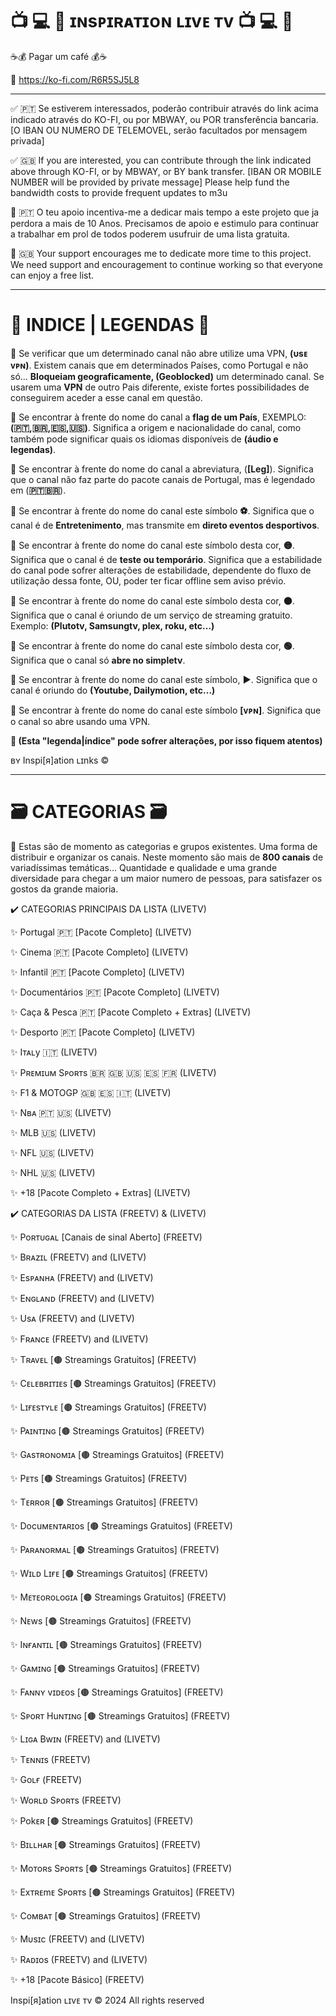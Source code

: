 
# 📺 💻 📱 ɪɴsᴘɪʀᴀᴛɪᴏɴ ʟɪvᴇ ᴛv 📺 💻 📱 

☕💰 Pagar um café 💰☕

🔗 https://ko-fi.com/R6R5SJ5L8

---

✅ 🇵🇹 Se estiverem interessados, poderão contribuir através do link acima indicado através do KO-FI, ou por MBWAY, ou POR transferência bancaria.
[O IBAN OU NUMERO DE TELEMOVEL, serão facultados por mensagem privada]

✅ 🇬🇧 If you are interested, you can contribute through the link indicated above through KO-FI, or by MBWAY, or BY bank transfer.
[IBAN OR MOBILE NUMBER will be provided by private message]
Please help fund the bandwidth costs to provide frequent updates to m3u

📌 🇵🇹 O teu apoio incentiva-me a dedicar mais tempo a este projeto que ja perdora a mais de 10 Anos. Precisamos de apoio e estimulo para continuar a trabalhar em prol de todos poderem usufruir de uma lista gratuita.

📌 🇬🇧 Your support encourages me to dedicate more time to this project. We need support and encouragement to continue working so that everyone can enjoy a free list.

---

# 📝 INDICE | LEGENDAS 📝 


📌 Se verificar que um determinado canal não abre utilize uma VPN, <b>(υsᴇ ᴠᴘɴ)</b>. Existem canais que em determinados Países, como Portugal e não só... <b>Bloqueiam geograficamente, (Geoblocked)</b> um determinado canal. Se usarem uma <b>VPN</b> de outro Pais diferente, existe fortes possibilidades de conseguirem aceder a esse canal em questão.

📌 Se encontrar à frente do nome do canal a <b>flag de um País</b>, EXEMPLO: <b>(🇵🇹,🇧🇷,🇪🇸,🇺🇸)</b>. Significa a origem e nacionalidade do canal, como também pode significar quais os idiomas  disponíveis de <b>(áudio e legendas)</b>.

📌 Se encontrar à frente do nome do canal a abreviatura, (<b>[Leg]</b>). Significa que o canal não faz parte do pacote canais de Portugal, mas é legendado em (<b>🇵🇹🇧🇷</b>).

📌 Se encontrar à frente do nome do canal este símbolo <b>⚽️</b>. Significa que o canal é de <b>Entretenimento</b>, mas transmite em <b>direto eventos desportivos</b>.

📌 Se encontrar à frente do nome do canal este símbolo desta cor, <b>🟡</b>. Significa que o canal é de <b>teste ou temporário</b>. Significa que a estabilidade do canal pode sofrer alterações de estabilidade, dependente do fluxo de utilização dessa fonte, OU, poder ter ficar offline sem aviso prévio.

📌 Se encontrar à frente do nome do canal este símbolo desta cor, <b>🟤</b>. Significa que o canal é oriundo de um serviço de streaming gratuito. Exemplo: <b>(Plutotv, Samsungtv, plex, roku, etc...)</b>

📌 Se encontrar à frente do nome do canal este símbolo desta cor, <b>🟢</b>. Significa que o canal só <b>abre no simpletv</b>.

📌 Se encontrar à frente do nome do canal este símbolo, <b>▶️</b>. Significa que o canal é oriundo do <b>(Youtube, Dailymotion, etc...)</b>

📌 Se encontrar à frente do nome do canal este símbolo <b>[ᴠᴘɴ]</b>. Significa que o canal so abre usando uma VPN.


<b>📢 (Esta "legenda|índice" pode sofrer alterações, por isso fiquem atentos)</b>

ʙʏ Inspi[я]ation ʟɪnks ©

---

# 🗃️ CATEGORIAS 🗃️ 

📢 Estas são de momento as categorias e grupos existentes. Uma forma de distribuir e organizar os canais. Neste momento são mais de <b>800 canais</b> de variadíssimas temáticas... Quantidade e qualidade e uma grande diversidade para chegar a um maior numero de pessoas, para satisfazer os gostos da grande maioria.


✔️ CATEGORIAS PRINCIPAIS DA LISTA (LIVETV)


✨ Portugal 🇵🇹 [Pacote Completo] (LIVETV)

✨ Cinema 🇵🇹 [Pacote Completo] (LIVETV)

✨ Infantil 🇵🇹 [Pacote Completo] (LIVETV)

✨ Documentários 🇵🇹 [Pacote Completo] (LIVETV)

✨ Caça & Pesca 🇵🇹 [Pacote Completo + Extras] (LIVETV)

✨ Desporto 🇵🇹 [Pacote Completo] (LIVETV)

✨ Iᴛᴀʟy 🇮🇹 (LIVETV)

✨ Pʀᴇᴍɪuᴍ Sᴘoʀᴛs 🇧🇷 🇬🇧 🇺🇸 🇪🇸 🇫🇷 (LIVETV)

✨ F1 & MOTOGP 🇬🇧 🇪🇸 🇮🇹 (LIVETV)

✨ Nʙᴀ 🇵🇹 🇺🇸 (LIVETV)

✨ MLB 🇺🇸 (LIVETV)

✨ NFL 🇺🇸 (LIVETV)

✨ NHL 🇺🇸 (LIVETV)

✨ +18 [Pacote Completo + Extras] (LIVETV)


✔️ CATEGORIAS DA LISTA (FREETV) & (LIVETV)


✨ Poʀᴛᴜɢᴀʟ [Canais de sinal Aberto] (FREETV)

✨ Bʀᴀzɪʟ (FREETV) and (LIVETV)

✨ Esᴘᴀɴʜᴀ (FREETV) and (LIVETV)

✨ Eɴɢʟᴀɴᴅ (FREETV) and (LIVETV)

✨ Usᴀ (FREETV) and (LIVETV)

✨ Fʀᴀɴcᴇ (FREETV) and (LIVETV)

✨ Tʀᴀvᴇʟ [🟤 Streamings Gratuitos] (FREETV)

✨ Cᴇʟᴇʙʀɪᴛɪᴇs [🟤 Streamings Gratuitos] (FREETV)

✨ Lɪғᴇsᴛʏʟᴇ [🟤 Streamings Gratuitos] (FREETV)

✨ Pᴀɪɴᴛɪɴɢ [🟤 Streamings Gratuitos] (FREETV)

✨ Gᴀsᴛʀᴏɴoᴍɪᴀ [🟤 Streamings Gratuitos] (FREETV)

✨ Pᴇᴛs [🟤 Streamings Gratuitos] (FREETV)

✨ Tᴇʀʀoʀ [🟤 Streamings Gratuitos] (FREETV)

✨ Docuᴍᴇɴᴛᴀʀɪos [🟤 Streamings Gratuitos] (FREETV)

✨ Pᴀʀᴀɴoʀᴍᴀʟ [🟤 Streamings Gratuitos] (FREETV)

✨ Wɪʟᴅ Lɪғᴇ [🟤 Streamings Gratuitos] (FREETV)

✨ Mᴇᴛᴇoʀoʟoɢɪᴀ [🟤 Streamings Gratuitos] (FREETV)

✨ Nᴇws [🟤 Streamings Gratuitos] (FREETV)

✨ Iɴғᴀɴᴛɪʟ [🟤 Streamings Gratuitos] (FREETV) 

✨ Gᴀᴍɪɴɢ [🟤 Streamings Gratuitos] (FREETV)

✨ Fᴀɴɴʏ vɪᴅᴇos [🟤 Streamings Gratuitos] (FREETV)

✨ Sᴘoʀᴛ Huɴᴛɪɴɢ [🟤 Streamings Gratuitos] (FREETV)

✨ Lɪɢᴀ Bwɪɴ (FREETV) and (LIVETV)

✨ Tᴇɴɴɪs (FREETV)

✨ Goʟғ (FREETV)

✨ Woʀʟᴅ Sᴘoʀᴛs (FREETV)

✨ Pokᴇʀ [🟤 Streamings Gratuitos] (FREETV)

✨ Bɪʟʟнᴀʀ [🟤 Streamings Gratuitos] (FREETV)

✨ Moᴛoʀs Sᴘoʀᴛs [🟤 Streamings Gratuitos] (FREETV)

✨ Exᴛʀᴇmᴇ Sᴘoʀᴛs [🟤 Streamings Gratuitos] (FREETV)

✨ Coᴍʙᴀᴛ [🟤 Streamings Gratuitos] (FREETV)

✨ Mυsɪc (FREETV) and (LIVETV)

✨ Rᴀᴅɪos (FREETV) and (LIVETV)

✨ +18 [Pacote Básico] (FREETV)

Inspi[я]ation ʟɪvᴇ ᴛv © 2024 All rights reserved
